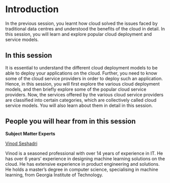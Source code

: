 # Introduction

In the previous session, you learnt how cloud solved the issues faced by traditional data centres and understood the benefits of the cloud in detail. In this session, you will learn and explore popular cloud deployment and service models.

## In this session

It is essential to understand the different cloud deployment models to be able to deploy your applications on the cloud. Further, you need to know some of the cloud service providers in order to deploy such an application. Hence, in this session, you will first explore the various cloud deployment models, and then briefly explore some of the popular cloud service providers. Now, the services offered by the various cloud service providers are classified into certain categories, which are collectively called cloud service models. You will also learn about them in detail in this session.

## People you will hear from in this session

**Subject Matter Experts**

[Vinod Seshadri](https://www.linkedin.com/in/vinod-seshadri-94543714/)

Vinod is a seasoned professional with over 14 years of experience in IT. He has over 6 years’ experience in designing machine learning solutions on the cloud. He has extensive experience in product engineering and solutions. He holds a master’s degree in computer science, specialising in machine learning, from Georgia Institute of Technology.
